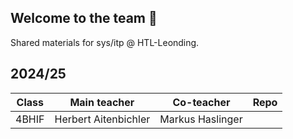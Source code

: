 ## Welcome to the team 🙌

Shared materials for sys/itp @ HTL-Leonding.

## 2024/25
| Class | Main teacher | Co-teacher | Repo |
| --- | --- | --- | --- |
| 4BHIF | Herbert Aitenbichler | Markus Haslinger | |
